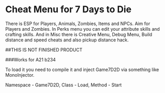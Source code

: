 # Cheat Menu for 7 Days to Die

There is ESP for Players, Animals, Zombies, Items and NPCs.
Aim for Players and Zombies.
In Perks menu you can edit your attribute skills and crafting skills.
And in Misc there is Creative Menu, Debug Menu, Build distance and speed cheats and also pickup distance hack.

##THIS IS NOT FINISHED PRODUCT

###Works for A21 b234

To load it you need to compile it and inject Game7D2D via something like MonoInjector.

Namespace - Game7D2D, Class - Load, Method - Start
